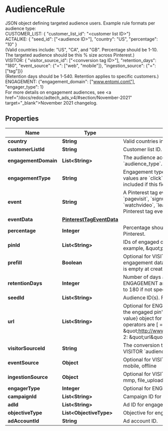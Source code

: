 

# AudienceRule

JSON object defining targeted audience users. Example rule formats per audience type:<br>CUSTOMER_LIST: { \"customer_list_id\": \"&lt;customer list ID&gt;\"}<br>ACTALIKE: { \"seed_id\": [\"&lt;audience ID&gt;\"], \"country\": \"US\", \"percentage\": \"10\" }<br>(Valid countries include: \"US\", \"CA\", and \"GB\". Percentage should be 1-10.<br>The targeted audience should be this % size across Pinterest.)<br>VISITOR: { \"visitor_source_id\": [\"&lt;conversion tag ID&gt;\"], \"retention_days\": \"180\", \"event_source\": {\"=\": [\"web\", \"mobile\"]}, \"ingestion_source\": {\"=\": [\"tag\"]}}<br>(Retention days should be 1-540. Retention applies to specific customers.)<br>ENGAGEMENT: {\"engagement_domain\": [\"www.entomi.com\"], \"engager_type\": 1}<br>For more details on engagement audiences, see <a href=\"/docs/redoc/adtech_ads_v4/#section/November-2021\" target=\"_blank\">November 2021 changelog</a>.

## Properties

| Name | Type | Description | Notes |
|------------ | ------------- | ------------- | -------------|
|**country** | **String** | Valid countries include: \&quot;US\&quot;, \&quot;CA\&quot;, and \&quot;GB\&quot;. |  [optional] |
|**customerListId** | **String** | Customer list ID. For CUSTOMER_LIST &#x60;audience_type&#x60;. |  [optional] |
|**engagementDomain** | **List&lt;String&gt;** | The audience account&#39;s verified domain. **Required** for ENGAGEMENT &#x60;audience_type&#x60;. |  [optional] |
|**engagementType** | **String** | Engagement type enum. Optional for ENGAGEMENT &#x60;audience_type&#x60;. Supported values are &#x60;click&#x60;, &#x60;save&#x60;, &#x60;closeup&#x60;, &#x60;comment&#x60; and &#x60;like&#x60;. All engagements are included if this field is not set.  |  [optional] |
|**event** | **String** | A Pinterest tag event. Optional for VISITOR &#x60;audience_type&#x60;. Possible values are &#x60;pagevisit&#x60;, &#x60;signup&#x60;, &#x60;checkout&#x60;, &#x60;viewcategory&#x60;, &#x60;search&#x60;, &#x60;addtocart&#x60;, &#x60;watchvideo&#x60;, &#x60;lead&#x60;, and &#x60;custom&#x60;. This field also accepts a partner-defined Pinterest tag event. |  [optional] |
|**eventData** | [**PinterestTagEventData**](PinterestTagEventData.md) |  |  [optional] |
|**percentage** | **Integer** | Percentage should be 1-10. The targeted audience should be this % size across Pinterest. |  [optional] |
|**pinId** | **List&lt;String&gt;** | IDs of engaged organic pins. Optional for ENGAGEMENT &#x60;audience_type&#x60;. For example, \&quot;pin_id:\&quot;: [\&quot;34567\&quot;] |  [optional] |
|**prefill** | **Boolean** | Optional for VISITOR &#x60;audience_type&#x60;. If &#x60;true&#x60;, the specified rule on existing engagement data is applied to pre-populate the audience. If &#x60;false&#x60;, the audience is empty at creation time. The default is &#x60;true&#x60;. |  [optional] |
|**retentionDays** | **Integer** | Number of days a Pinterest user remains in the audience. Optional for ENGAGEMENT and VISITOR &#x60;audience_type&#x60;. Accepted range is 1-540. Defaults to 180 if not specified. |  [optional] |
|**seedId** | **List&lt;String&gt;** | Audience ID(s). For ACTALIKE &#x60;audience_type&#x60;.  |  [optional] |
|**url** | **List&lt;String&gt;** | Optional for ENGAGEMENT or VISITOR &#x60;audience_type&#x60;. For ENGAGEMENT, it is the engaged pin&#39;s URL. For VISITOR, you can use it as a string or a {operator: value} object for filtering visitors based on conversion tag event URLs. Supported operators are [ &#x3D;, !&#x3D;, contains, not_contains].&lt;br&gt;Example 1:  \&quot;url\&quot;: \&quot;http://www.myonlinestore123.com/view_item/shoe\&quot;&lt;br&gt;Example 2: \&quot;url\&quot;: {\&quot;contains\&quot;: \&quot;/view_item/shoe\&quot;} |  [optional] |
|**visitorSourceId** | **String** | The conversion tag ID, or the Pinterest tag ID, that you use on your website. For VISITOR &#x60;audience_type&#x60;. |  [optional] |
|**eventSource** | **Object** | Optional for VISITOR. You can use it as a {&#39;&#x3D;&#39;: [value]}. Supported values are: web, mobile, offline |  [optional] |
|**ingestionSource** | **Object** | Optional for VISITOR. You can use it as a {&#39;&#x3D;&#39;: [value]}. Supported values are: tag, mmp, file_upload, conversions_api |  [optional] |
|**engagerType** | **Integer** | Optional for ENGAGEMENT. Engager type value should be 1-2. |  [optional] |
|**campaignId** | **List&lt;String&gt;** | Campaign ID for engagement audience filter. |  [optional] |
|**adId** | **List&lt;String&gt;** | Ad ID for engagement audience filter. |  [optional] |
|**objectiveType** | **List&lt;ObjectiveType&gt;** | Objective for engagement audience filter. |  [optional] |
|**adAccountId** | **String** | Ad account ID. |  [optional] |



